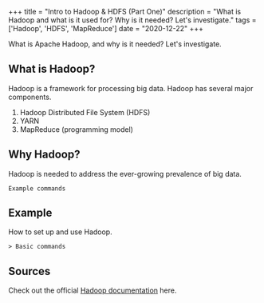 +++
title = "Intro to Hadoop & HDFS (Part One)"
description = "What is Hadoop and what is it used for? Why is it needed? Let's investigate."
tags = ['Hadoop', 'HDFS', 'MapReduce']
date = "2020-12-22"
+++

What is Apache Hadoop, and why is it needed? Let's investigate.


## What is Hadoop?

Hadoop is a framework for processing big data. Hadoop has several major components.

1. Hadoop Distributed File System (HDFS)
2. YARN
3. MapReduce (programming model)




## Why Hadoop?

Hadoop is needed to address the ever-growing prevalence of big data.

```
Example commands
```


## Example

How to set up and use Hadoop. 

	> Basic commands



## Sources

Check out the official [Hadoop documentation](http://hadoop.apache.org/docs/current/) here.